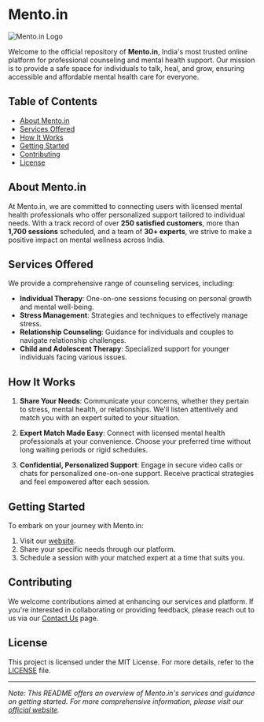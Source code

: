 # Mento.in

![Mento.in Logo](https://mento.in/logo.png)

Welcome to the official repository of **Mento.in**, India's most trusted online platform for professional counseling and mental health support. Our mission is to provide a safe space for individuals to talk, heal, and grow, ensuring accessible and affordable mental health care for everyone.

## Table of Contents

- [About Mento.in](#about-mentoin)
- [Services Offered](#services-offered)
- [How It Works](#how-it-works)
- [Getting Started](#getting-started)
- [Contributing](#contributing)
- [License](#license)

## About Mento.in

At Mento.in, we are committed to connecting users with licensed mental health professionals who offer personalized support tailored to individual needs. With a track record of over **250 satisfied customers**, more than **1,700 sessions** scheduled, and a team of **30+ experts**, we strive to make a positive impact on mental wellness across India.

## Services Offered

We provide a comprehensive range of counseling services, including:

- **Individual Therapy**: One-on-one sessions focusing on personal growth and mental well-being.
- **Stress Management**: Strategies and techniques to effectively manage stress.
- **Relationship Counseling**: Guidance for individuals and couples to navigate relationship challenges.
- **Child and Adolescent Therapy**: Specialized support for younger individuals facing various issues.

## How It Works

1. **Share Your Needs**: Communicate your concerns, whether they pertain to stress, mental health, or relationships. We'll listen attentively and match you with an expert suited to your situation.

2. **Expert Match Made Easy**: Connect with licensed mental health professionals at your convenience. Choose your preferred time without long waiting periods or rigid schedules.

3. **Confidential, Personalized Support**: Engage in secure video calls or chats for personalized one-on-one support. Receive practical strategies and feel empowered after each session.

## Getting Started

To embark on your journey with Mento.in:

1. Visit our [website](https://mento.in).
2. Share your specific needs through our platform.
3. Schedule a session with your matched expert at a time that suits you.

## Contributing

We welcome contributions aimed at enhancing our services and platform. If you're interested in collaborating or providing feedback, please reach out to us via our [Contact Us](https://mento.in) page.

## License

This project is licensed under the MIT License. For more details, refer to the [LICENSE](LICENSE) file.

---

*Note: This README offers an overview of Mento.in's services and guidance on getting started. For more comprehensive information, please visit our [official website](https://mento.in).*
